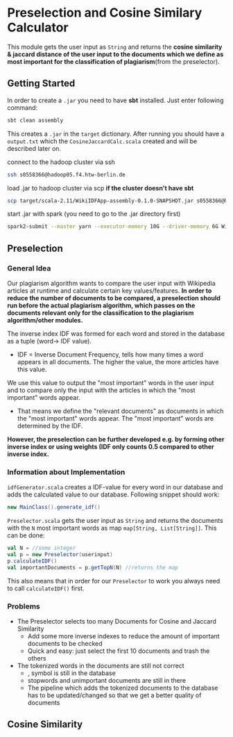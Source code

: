 # Preselection and Cosine Similary Calculator
This module gets the user input as ```String``` and returns the **cosine similarity & jaccard distance of the user input to the documents which we define as most important for the classification of plagiarism**(from the preselector).

## Getting Started
In order to create a ```.jar``` you need to have **sbt** installed. Just enter following command:
```bash
sbt clean assembly
```
This creates a ```.jar``` in the ```target``` dictionary. After running you should have a ```output.txt``` which the ```CosineJaccardCalc.scala``` created and will be described later on.

connect to the hadoop cluster via ssh
```bash
ssh s0558366@hadoop05.f4.htw-berlin.de
```

load .jar to hadoop cluster via scp **if the cluster doesn't have sbt**
```bash
scp target/scala-2.11/WikiIDFApp-assembly-0.1.0-SNAPSHOT.jar s0558366@hadoop05.f4.htw-berlin.de:~
```

start .jar with spark (you need to go to the .jar directory first)
```bash
spark2-submit --master yarn --executor-memory 10G --driver-memory 6G WikiIDFApp-assembly-0.1.0-SNAPSHOT.jar > std_out.out 2> std_err.err &
```
  

## Preselection
### General Idea
Our plagiarism algorithm wants to compare the user input with Wikipedia articles at runtime and calculate certain key values/features. **In order to reduce the number of documents to be compared, a preselection should run before the actual plagiarism algorithm, which passes on the documents relevant only for the classification to the plagiarism algorithm/other modules.**

The inverse index IDF was formed for each word and stored in the database as a tuple (word-> IDF value).
- IDF = Inverse Document Frequency, tells how many times a word appears in all documents. The higher the value, the more articles have this value.

We use this value to output the "most important" words in the user input and to compare only the input with the articles in which the "most important" words appear.
- That means we define the "relevant documents" as documents in which the "most important" words appear. The "most important" words are determined by the IDF.

**However, the preselection can be further developed e.g. by forming other inverse index or using weights (IDF only counts 0.5 compared to other inverse index.**

### Information about Implementation
```idfGenerator.scala``` creates a IDF-value for every word in our database and adds the calculated value to our database. Following snippet should work:

```scala
new MainClass().generate_idf()
```

```Preselector.scala``` gets the user input as ```String``` and returns the documents with the ```N``` most important words as map ```map[String, List[String]]```. This can be done:
```scala
val N = //some integer
val p = new Preselector(userinput)
p.calculateIDF()
val importantDocuments = p.getTopN(N) //returns the map
```
This also means that in order for our ```Preselector``` to work you always need to call ```calculateIDF()``` first.

### Problems

- The Preselector selects too many Documents for Cosine and Jaccard Similarity
  - Add  some more inverse indexes to reduce the amount of important documents to be checked
  - Quick and easy: just select the first 10 documents and trash the others
- The tokenized words in the documents are still not correct
  - , symbol is still in the database  
  - stopwords and unimportant documents are still in there
  - The pipeline which adds the tokenized documents to the database has to be updated/changed so that we get a better quality of documents

## Cosine Similarity

